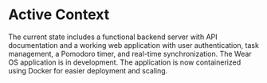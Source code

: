 # Active Context

The current state includes a functional backend server with API documentation and a working web application with user authentication, task management, a Pomodoro timer, and real-time synchronization. The Wear OS application is in development. The application is now containerized using Docker for easier deployment and scaling.